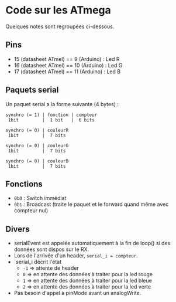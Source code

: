 Code sur les ATmega
====

Quelques notes sont regroupées ci-dessous.

## Pins

* 15 (datasheet ATmel) == 9 (Arduino) : Led R
* 16 (datasheet ATmel) == 10 (Arduino) : Led G
* 17 (datasheet ATmel) == 11 (Arduino) : Led B

## Paquets serial

Un paquet serial a la forme suivante (4 bytes) :

```
synchro (= 1) | fonction | compteur
 1bit         |  1 bit   |  6 bits
```

```
synchro (= 0) | couleurR
 1bit         |  7 bits
```

```
synchro (= 0) | couleurG
 1bit         |  7 bits
```

```
synchro (= 0) | couleurB
 1bit         |  7 bits
```

## Fonctions

* `0b0` : Switch immédiat
* `0b1` : Broadcast (traite le paquet et le forward quand même avec compteur nul)

## Divers

* serialEvent est appelée automatiquement à la fin de loop() si des données sont dispos sur le RX.
* Lors de l'arrivée d'un header, `serial_i = compteur`.
* `serial_i décrit l'état
    * `-1` => attente de header
    * `0` => en attente des données à traiter pour la led rouge
    * `1` => en attente des données à traiter pour la led bleue
    * `2` => en attente des données à traiter pour la led verte
* Pas besoin d'appel à pinMode avant un analogWrite.
